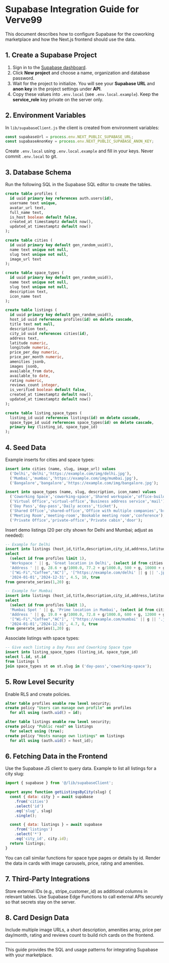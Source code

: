 # Supabase Integration Guide for Verve99

This document describes how to configure Supabase for the coworking marketplace and how the Next.js frontend should use the data.

## 1. Create a Supabase Project
1. Sign in to the [Supabase dashboard](https://app.supabase.com/).
2. Click **New project** and choose a name, organization and database password.
3. Wait for the project to initialize. You will see your **Supabase URL** and **anon key** in the project settings under **API**.
4. Copy these values into `.env.local` (see `.env.local.example`). Keep the **service_role** key private on the server only.

## 2. Environment Variables
In `lib/supabaseClient.js` the client is created from environment variables:

```javascript
const supabaseUrl = process.env.NEXT_PUBLIC_SUPABASE_URL;
const supabaseAnonKey = process.env.NEXT_PUBLIC_SUPABASE_ANON_KEY;
```

Create `.env.local` using `.env.local.example` and fill in your keys. Never commit `.env.local` to git.

## 3. Database Schema
Run the following SQL in the Supabase SQL editor to create the tables.

```sql
create table profiles (
  id uuid primary key references auth.users(id),
  username text unique,
  avatar_url text,
  full_name text,
  is_host boolean default false,
  created_at timestamptz default now(),
  updated_at timestamptz default now()
);

create table cities (
  id uuid primary key default gen_random_uuid(),
  name text unique not null,
  slug text unique not null,
  image_url text
);

create table space_types (
  id uuid primary key default gen_random_uuid(),
  name text unique not null,
  slug text unique not null,
  description text,
  icon_name text
);

create table listings (
  id uuid primary key default gen_random_uuid(),
  host_id uuid references profiles(id) on delete cascade,
  title text not null,
  description text,
  city_id uuid references cities(id),
  address text,
  latitude numeric,
  longitude numeric,
  price_per_day numeric,
  price_per_month numeric,
  amenities jsonb,
  images jsonb,
  available_from date,
  available_to date,
  rating numeric,
  reviews_count integer,
  is_verified boolean default false,
  created_at timestamptz default now(),
  updated_at timestamptz default now()
);

create table listing_space_types (
  listing_id uuid references listings(id) on delete cascade,
  space_type_id uuid references space_types(id) on delete cascade,
  primary key (listing_id, space_type_id)
);
```

## 4. Seed Data
Example inserts for cities and space types:

```sql
insert into cities (name, slug, image_url) values
  ('Delhi','delhi','https://example.com/img/delhi.jpg'),
  ('Mumbai','mumbai','https://example.com/img/mumbai.jpg'),
  ('Bangalore','bangalore','https://example.com/img/bangalore.jpg');

insert into space_types (name, slug, description, icon_name) values
  ('Coworking Space','coworking-space','Shared workspace','office-building'),
  ('Virtual Office','virtual-office','Business address service','mail'),
  ('Day Pass','day-pass','Daily access','ticket'),
  ('Shared Office','shared-office','Office with multiple companies','briefcase'),
  ('Meeting Room','meeting-room','Bookable meeting room','conference'),
  ('Private Office','private-office','Private cabin','door');
```

Insert demo listings (20 per city shown for Delhi and Mumbai; adjust as needed):

```sql
-- Example for Delhi
insert into listings (host_id,title,description,city_id,address,latitude,longitude,price_per_day,price_per_month,amenities,images,available_from,available_to,rating,reviews_count,is_verified)
select
  (select id from profiles limit 1),
  'Workspace ' || g, 'Great location in Delhi', (select id from cities where slug='delhi'),
  'Address ' || g, 28.6 + g/1000.0, 77.2 + g/1000.0, 500 + g, 10000 + g*10,
  '["Wi-Fi","Coffee","AC"]', '["https://example.com/delhi' || g || '.jpg"]',
  '2024-01-01','2024-12-31', 4.5, 10, true
from generate_series(1,20) g;

-- Example for Mumbai
insert into listings (host_id,title,description,city_id,address,latitude,longitude,price_per_day,price_per_month,amenities,images,available_from,available_to,rating,reviews_count,is_verified)
select
  (select id from profiles limit 1),
  'Mumbai Spot ' || g, 'Prime location in Mumbai', (select id from cities where slug='mumbai'),
  'Address ' || g, 19.0 + g/1000.0, 72.8 + g/1000.0, 600 + g, 12000 + g*10,
  '["Wi-Fi","Coffee","AC"]', '["https://example.com/mumbai' || g || '.jpg"]',
  '2024-01-01','2024-12-31', 4.7, 8, true
from generate_series(1,20) g;
```

Associate listings with space types:

```sql
-- Give each listing a Day Pass and Coworking Space type
insert into listing_space_types (listing_id, space_type_id)
select l.id, st.id
from listings l
join space_types st on st.slug in ('day-pass','coworking-space');
```

## 5. Row Level Security
Enable RLS and create policies.

```sql
alter table profiles enable row level security;
create policy "Users can manage own profile" on profiles
  for all using (auth.uid() = id);

alter table listings enable row level security;
create policy "Public read" on listings
  for select using (true);
create policy "Hosts manage own listings" on listings
  for all using (auth.uid() = host_id);
```

## 6. Fetching Data in the Frontend
Use the Supabase JS client to query data. Example to list all listings for a city slug:

```javascript
import { supabase } from '@/lib/supabaseClient';

export async function getListingsByCity(slug) {
  const { data: city } = await supabase
    .from('cities')
    .select('id')
    .eq('slug', slug)
    .single();

  const { data: listings } = await supabase
    .from('listings')
    .select('*')
    .eq('city_id', city.id);
  return listings;
}
```

You can call similar functions for space type pages or details by id. Render the data in cards with image carousels, price, rating and amenities.

## 7. Third-Party Integrations
Store external IDs (e.g., stripe_customer_id) as additional columns in relevant tables. Use Supabase Edge Functions to call external APIs securely so that secrets stay on the server.

## 8. Card Design Data
Include multiple image URLs, a short description, amenities array, price per day/month, rating and reviews count to build rich cards on the frontend.

---
This guide provides the SQL and usage patterns for integrating Supabase with your marketplace.
